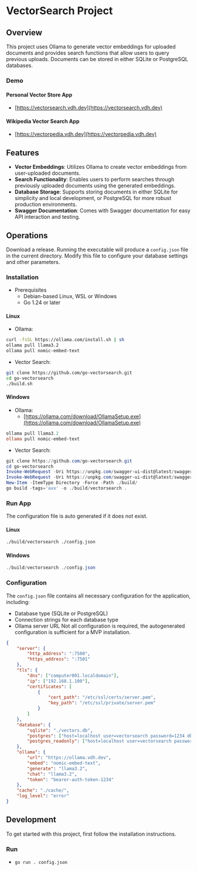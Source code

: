 # VectorSearch Project

## Overview
This project uses Ollama to generate vector embeddings for uploaded documents and provides search functions that allow users to query previous uploads. Documents can be stored in either SQLite or PostgreSQL databases.

### Demo

#### Personal Vector Store App
- [https://vectorsearch.vdh.dev](https://vectorsearch.vdh.dev)

#### Wikipedia Vector Search App
- [https://vectorpedia.vdh.dev](https://vectorpedia.vdh.dev)

## Features
- **Vector Embeddings**: Utilizes Ollama to create vector embeddings from user-uploaded documents.
- **Search Functionality**: Enables users to perform searches through previously uploaded documents using the generated embeddings.
- **Database Storage**: Supports storing documents in either SQLite for simplicity and local development, or PostgreSQL for more robust production environments.
- **Swagger Documentation**: Comes with Swagger documentation for easy API interaction and testing.

## Operations
Download a release.
Running the executable will produce a `config.json` file in the current directory. Modify this file to configure your database settings and other parameters.

### Installation
- Prerequisites
    - Debian-based Linux, WSL or Windows
    - Go 1.24 or later

#### Linux

- Ollama:
```bash
curl -fsSL https://ollama.com/install.sh | sh
ollama pull llama3.2
ollama pull nomic-embed-text
```

- Vector Search:
```bash
git clone https://github.com/go-vectorsearch.git
cd go-vectorsearch
./build.sh
```

#### Windows

- Ollama:
    - [https://ollama.com/download/OllamaSetup.exe](https://ollama.com/download/OllamaSetup.exe)
```powershell
ollama pull llama3.2
ollama pull nomic-embed-text
```

- Vector Search:
```powershell
git clone https://github.com/go-vectorsearch.git
cd go-vectorsearch
Invoke-WebRequest -Uri https://unpkg.com/swagger-ui-dist@latest/swagger-ui.css -OutFile ./static/api/swagger-ui.css
Invoke-WebRequest -Uri https://unpkg.com/swagger-ui-dist@latest/swagger-ui-bundle.js -OutFile ./static/api/swagger-ui-bundle.js
New-Item -ItemType Directory -Force -Path ./build/
go build -tags='avx' -o ./build/vectorsearch .
```

### Run App
The configuration file is auto generated if it does not exist.

#### Linux

```bash
./build/vectorsearch ./config.json
```

#### Windows

```powershell
./build/vectorsearch ./config.json
```

### Configuration
The `config.json` file contains all necessary configuration for the application, including:
- Database type (SQLite or PostgreSQL)
- Connection strings for each database type
- Ollama server URL
Not all configuration is required, the autogenerated configuration is sufficient for a MVP installation.
```json
{
    "server": {
        "http_address": ":7500",
        "https_address": ":7501"
    },
    "tls": {
        "dns": ["computer001.localdomain"],
        "ip": ["192.168.1.100"],
        "certificates": [
            {
                "cert_path": "/etc/ssl/certs/server.pem",
                "key_path": "/etc/ssl/private/server.pem"
            }
        ]
    },
    "database": {
        "sqlite": "./vectors.db",
        "postgres": ["host=localhost user=vectorsearch password=1234 dbname=vectordb port=9920 sslmode=disable"],
        "postgres_readonly": ["host=localhost user=vectorsearch password=1234 dbname=vectordb port=9920 sslmode=disable"]
    },
    "ollama": {
        "url": "https://ollama.vdh.dev",
        "embed": "nomic-embed-text",
        "generate": "llama3.2",
        "chat": "llama3.2",
        "token": "bearer-auth-token-1234"
    },
    "cache": "./cache/",
    "log_level": "error"
}
```

## Development
To get started with this project, first follow the installation instructions.

### Run

- `go run . config.json`
